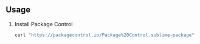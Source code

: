 
## Usage

1. Install Package Control
   ``` bash
   curl "https://packagecontrol.io/Package%20Control.sublime-package" -o ~/.config/sublime-text-3/Packages/User
   ```